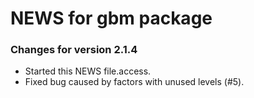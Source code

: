 # NEWS for gbm package

### Changes for version 2.1.4
* Started this NEWS file.access.
* Fixed bug caused by factors with unused levels (#5).